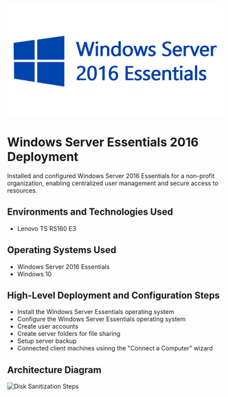 <p align="center">
<img src="assets/windows-server-logo.png" alt="Windows Server 2016 Essenetials" />
</p>

# Windows Server Essentials 2016 Deployment
Installed and configured Windows Server 2016 Essentials for a non-profit organization, enabling centralized user management and secure access to resources. 

## Environments and Technologies Used

- Lenovo TS RS160 E3

## Operating Systems Used

- Windows Server 2016 Essentials
- Windows 10

## High-Level Deployment and Configuration Steps

- Install the Windows Server Essentials operating system
- Configure the Windows Server Essentials operating system
- Create user accounts
- Create server folders for file sharing
- Setup server backup
- Connected client machines usinng the "Connect a Computer" wizard

<h2>Architecture Diagram</h2>

<p>
<img src="https://i.imgur.com/DJmEXEB.png" height="80%" width="80%" alt="Disk Sanitization Steps"/>
</p>